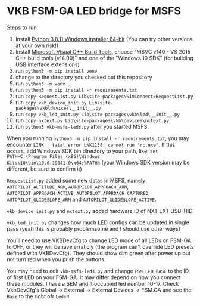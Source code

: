 # VKB FSM-GA LED bridge for MSFS

Steps to run:

1. Install [Python 3.8.11 Windows installer 64-bit](https://www.python.org/downloads/windows/) 
   (You can try other versions at your own risk!)
2. Install [Microsoft Visual C++ Build Tools](https://go.microsoft.com/fwlink/?LinkId=691126),
   choose "MSVC v140 - VS 2015 C++ build tools (v14.00)" and one of the 
   "Windows 10 SDK" (for building USB interface extensions)
3. run `python3 -m pip install venv`
4. change to the directory you checked out this repository
5. run `python3 -m venv .`
6. run `python3 -m pip install -r requirements.txt`
7. run `copy RequestList.py Lib\site-packages\SimConnect\RequestList.py`
8. run `copy vkb_device_init.py Lib\site-packages\vkb\devices\__init__.py`
9. run `copy vkb_led_init.py Lib\site-packages\vkb\led\__init__.py`
10. run `copy nxtext.py Lib\site-packages\vkb\devices\nxtext.py`
11. run `python3 vkb-msfs-leds.py` after you started MSFS.

When you running `python3 -m pip install -r requirements.txt`, you may 
encounter `LINK : fatal error LNK1158: cannot run 'rc.exe'`. If this occurs, 
add Windows SDK bin directory to your path, like: `set PATH=C:\Program Files (x86)\Windows Kits\10\bin\10.0.19041.0\x64;%PATH%` 
(your Windows SDK version may be different, be sure to confirm it)

`RequestList.py` added some new datas in MSFS, namely `AUTOPILOT_ALTITUDE_ARM`, 
`AUTOPILOT_APPROACH_ARM`, `AUTOPILOT_APPROACH_ACTIVE`, `AUTOPILOT_APPROACH_CAPTURED`,
`AUTOPILOT_GLIDESLOPE_ARM` and `AUTOPILOT_GLIDESLOPE_ACTIVE`.

`vkb_device_init.py` and `nxtext.py` added hardware ID of NXT EXT USB-HID.

`vkb_led_init.py` changes how much LED configs can be updated in single pass 
(yeah this is probably problemsome and I should use other ways)

You'll need to use VKBDevCfg to change LED mode of all LEDs on FSM-GA to OFF, 
or they will behave erraticly (the program can't override LED presets defined 
with VKBDevCfg). They should show dim green after power up but not turn red 
when you push the buttons.

You may need to edit `vkb-msfs-leds.py` and change `FSM_LED_BASE` to the ID of 
first LED on your FSM-GA. It may differ depend on how you connect these modules. 
I have a SEM and it occupied led number 10-17. Check VkbDevCfg's 
Global -&gt; External -&gt; External Devices -&gt; FSM.GA and see the `Base` to the right 
ofr `LedsN`.
